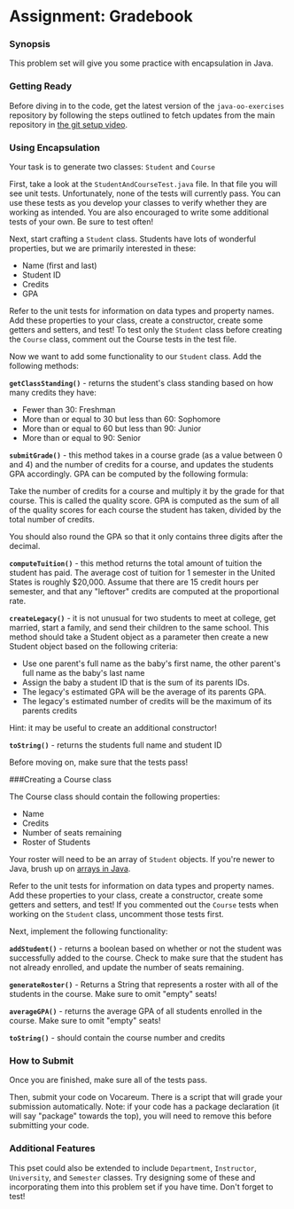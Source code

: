 # Assignment: Gradebook

### Synopsis

This problem set will give you some practice with encapsulation in Java.

### Getting Ready

Before diving in to the code, get the latest version of the `java-oo-exercises` repository by following the steps outlined to fetch updates from the main repository in [the git setup video][git-fetch-upstream].

### Using Encapsulation

Your task is to generate two classes: `Student` and `Course`

First, take a look at the `StudentAndCourseTest.java` file. In that file you will see unit tests. Unfortunately, none of the tests will currently pass. You can use these tests as you develop your classes to verify whether they are working as intended. You are also encouraged to write some additional tests of your own. Be sure to test often!

Next, start crafting a `Student` class. Students have lots of wonderful properties, but we are primarily interested in these:

* Name (first and last)
* Student ID
* Credits
* GPA

Refer to the unit tests for information on data types and property names. Add these properties to your class, create a constructor, create some getters and setters, and test! To test only the `Student` class before creating the `Course` class, comment out the Course tests in the test file.

Now we want to add some functionality to our `Student` class. Add the following methods:

**`getClassStanding()`** - returns the student's class standing based on how many credits they have:

- Fewer than 30: Freshman
- More than or equal to 30 but less than 60: Sophomore
- More than or equal to 60 but less than 90: Junior
- More than or equal to 90: Senior

**`submitGrade()`** - this method takes in a course grade (as a value between 0 and 4) and the number of credits for a course, and updates the students GPA accordingly. GPA can be computed by the following formula:

Take the number of credits for a course and multiply it by the grade for that course. This is called the quality score. GPA is computed as the sum of all of the quality scores for each course the student has taken, divided by the total number of credits.

You should also round the GPA so that it only contains three digits after the decimal.

**`computeTuition()`** - this method returns the total amount of tuition the student has paid. The average cost of tuition for 1 semester in the United States is roughly $20,000. Assume that there are 15 credit hours per semester, and that any "leftover" credits are computed at the proportional rate.

**`createLegacy()`** - it is not unusual for two students to meet at college, get married, start a family, and send their children to the same school. This method should take a Student object as a parameter then create a new Student object based on the following criteria:

- Use one parent's full name as the baby's first name, the other parent's full name as the baby's last name
- Assign the baby a student ID that is the sum of its parents IDs.
- The legacy's estimated GPA will be the average of its parents GPA.
- The legacy's estimated number of credits will be the maximum of its parents credits

Hint: it may be useful to create an additional constructor!

**`toString()`** - returns the students full name and student ID

Before moving on, make sure that the tests pass!

###Creating a Course class

The Course class should contain the following properties:

* Name
* Credits
* Number of seats remaining
* Roster of Students

Your roster will need to be an array of `Student` objects. If you're newer to Java, brush up on [arrays in Java][java-arrays].

Refer to the unit tests for information on data types and property names. Add these properties to your class, create a constructor, create some getters and setters, and test! If you commented out the `Course` tests when working on the `Student` class, uncomment those tests first.

Next, implement the following functionality:

**`addStudent()`** - returns a boolean based on whether or not the student was successfully added to the course. Check to make sure that the student has not already enrolled, and update the number of seats remaining.

**`generateRoster()`** - Returns a String that represents a roster with all of the students in the course. Make sure to omit "empty" seats!

**`averageGPA()`** - returns the average GPA of all students enrolled in the course. Make sure to omit "empty" seats!

**`toString()`** - should contain the course number and credits

### How to Submit

Once you are finished, make sure all of the tests pass.

Then, submit your code on Vocareum. There is a script that will grade your submission automatically. Note: if your code has a package declaration (it will say "package" towards the top), you will need to remove this before submitting your code.

### Additional Features

This pset could also be extended to include `Department`, `Instructor`, `University`, and  `Semester` classes. Try designing some of these and incorporating them into this problem set if you have time. Don't forget to test!

[git-fetch-upstream]: https://youtu.be/DEDa5qEOP4M?t=4m25s
[java-arrays]: https://docs.oracle.com/javase/tutorial/java/nutsandbolts/arrays.html
